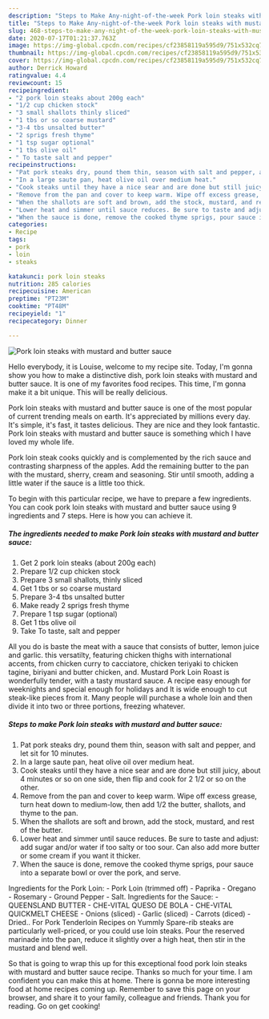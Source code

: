 ```yaml
---
description: "Steps to Make Any-night-of-the-week Pork loin steaks with mustard and butter sauce"
title: "Steps to Make Any-night-of-the-week Pork loin steaks with mustard and butter sauce"
slug: 468-steps-to-make-any-night-of-the-week-pork-loin-steaks-with-mustard-and-butter-sauce
date: 2020-07-17T01:21:37.763Z
image: https://img-global.cpcdn.com/recipes/cf23858119a595d9/751x532cq70/pork-loin-steaks-with-mustard-and-butter-sauce-recipe-main-photo.jpg
thumbnail: https://img-global.cpcdn.com/recipes/cf23858119a595d9/751x532cq70/pork-loin-steaks-with-mustard-and-butter-sauce-recipe-main-photo.jpg
cover: https://img-global.cpcdn.com/recipes/cf23858119a595d9/751x532cq70/pork-loin-steaks-with-mustard-and-butter-sauce-recipe-main-photo.jpg
author: Derrick Howard
ratingvalue: 4.4
reviewcount: 15
recipeingredient:
- "2 pork loin steaks about 200g each"
- "1/2 cup chicken stock"
- "3 small shallots thinly sliced"
- "1 tbs or so coarse mustard"
- "3-4 tbs unsalted butter"
- "2 sprigs fresh thyme"
- "1 tsp sugar optional"
- "1 tbs olive oil"
- " To taste salt and pepper"
recipeinstructions:
- "Pat pork steaks dry, pound them thin, season with salt and pepper, and let sit for 10 minutes."
- "In a large saute pan, heat olive oil over medium heat."
- "Cook steaks until they have a nice sear and are done but still juicy, about 4 minutes or so on one side, then flip and cook for 2 1/2 or so on the other."
- "Remove from the pan and cover to keep warm. Wipe off excess grease, turn heat down to medium-low, then add 1/2 the butter, shallots, and thyme to the pan."
- "When the shallots are soft and brown, add the stock, mustard, and rest of the butter."
- "Lower heat and simmer until sauce reduces. Be sure to taste and adjust: add sugar and/or water if too salty or too sour. Can also add more butter or some cream if you want it thicker."
- "When the sauce is done, remove the cooked thyme sprigs, pour sauce into a separate bowl or over the pork, and serve."
categories:
- Recipe
tags:
- pork
- loin
- steaks

katakunci: pork loin steaks 
nutrition: 285 calories
recipecuisine: American
preptime: "PT23M"
cooktime: "PT48M"
recipeyield: "1"
recipecategory: Dinner

---
```



![Pork loin steaks with mustard and butter sauce](https://img-global.cpcdn.com/recipes/cf23858119a595d9/751x532cq70/pork-loin-steaks-with-mustard-and-butter-sauce-recipe-main-photo.jpg)

Hello everybody, it is Louise, welcome to my recipe site. Today, I'm gonna show you how to make a distinctive dish, pork loin steaks with mustard and butter sauce. It is one of my favorites food recipes. This time, I'm gonna make it a bit unique. This will be really delicious.

Pork loin steaks with mustard and butter sauce is one of the most popular of current trending meals on earth. It's appreciated by millions every day. It's simple, it's fast, it tastes delicious. They are nice and they look fantastic. Pork loin steaks with mustard and butter sauce is something which I have loved my whole life.

Pork loin steak cooks quickly and is complemented by the rich sauce and contrasting sharpness of the apples. Add the remaining butter to the pan with the mustard, sherry, cream and seasoning. Stir until smooth, adding a little water if the sauce is a little too thick.


To begin with this particular recipe, we have to prepare a few ingredients. You can cook pork loin steaks with mustard and butter sauce using 9 ingredients and 7 steps. Here is how you can achieve it.

<!--inarticleads1-->

##### The ingredients needed to make Pork loin steaks with mustard and butter sauce:

1. Get 2 pork loin steaks (about 200g each)
1. Prepare 1/2 cup chicken stock
1. Prepare 3 small shallots, thinly sliced
1. Get 1 tbs or so coarse mustard
1. Prepare 3-4 tbs unsalted butter
1. Make ready 2 sprigs fresh thyme
1. Prepare 1 tsp sugar (optional)
1. Get 1 tbs olive oil
1. Take  To taste, salt and pepper


All you do is baste the meat with a sauce that consists of butter, lemon juice and garlic. this versatilty, featuring chicken thighs with international accents, from chicken curry to cacciatore, chicken teriyaki to chicken tagine, biriyani and butter chicken, and. Mustard Pork Loin Roast is wonderfully tender, with a tasty mustard sauce. A recipe easy enough for weeknights and special enough for holidays and It is wide enough to cut steak-like pieces from it. Many people will purchase a whole loin and then divide it into two or three portions, freezing whatever. 

<!--inarticleads2-->

##### Steps to make Pork loin steaks with mustard and butter sauce:

1. Pat pork steaks dry, pound them thin, season with salt and pepper, and let sit for 10 minutes.
1. In a large saute pan, heat olive oil over medium heat.
1. Cook steaks until they have a nice sear and are done but still juicy, about 4 minutes or so on one side, then flip and cook for 2 1/2 or so on the other.
1. Remove from the pan and cover to keep warm. Wipe off excess grease, turn heat down to medium-low, then add 1/2 the butter, shallots, and thyme to the pan.
1. When the shallots are soft and brown, add the stock, mustard, and rest of the butter.
1. Lower heat and simmer until sauce reduces. Be sure to taste and adjust: add sugar and/or water if too salty or too sour. Can also add more butter or some cream if you want it thicker.
1. When the sauce is done, remove the cooked thyme sprigs, pour sauce into a separate bowl or over the pork, and serve.


Ingredients for the Pork Loin: - Pork Loin (trimmed off) - Paprika - Oregano - Rosemary - Ground Pepper - Salt. Ingredients for the Sauce: - QUEENSLAND BUTTER - CHE-VITAL QUESO DE BOLA - CHE-VITAL QUICKMELT CHEESE - Onions (sliced) - Garlic (sliced) - Carrots (diced) - Dried.. For Pork Tenderloin Recipes on Yummly Spare-rib steaks are particularly well-priced, or you could use loin steaks. Pour the reserved marinade into the pan, reduce it slightly over a high heat, then stir in the mustard and blend well. 

So that is going to wrap this up for this exceptional food pork loin steaks with mustard and butter sauce recipe. Thanks so much for your time. I am confident you can make this at home. There is gonna be more interesting food at home recipes coming up. Remember to save this page on your browser, and share it to your family, colleague and friends. Thank you for reading. Go on get cooking!
